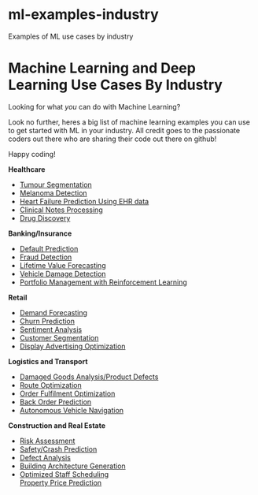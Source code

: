 # ml-examples-industry
Examples of ML use cases by industry

<h1>Machine Learning and Deep Learning Use Cases By Industry</h1>
Looking for what <i>you</i> can do with Machine Learning?

Look no further, heres a big list of machine learning examples you can use to get started with ML in your industry. All credit goes to the passionate coders out there who are sharing their code out there on github!

Happy coding!

<b>Healthcare</b>
<ul>
<li><a href="https://github.com/Issam28/Brain-tumor-segmentation">Tumour Segmentation</a></li>
<li><a href="https://github.com/monkeydunkey/melanomaDetection">Melanoma Detection</a></li>
<li><a href="https://github.com/shenyichen105/Deep-Learning-for-Computational-Phenotyping">Heart Failure Prediction Using EHR data</a></li>
<li><a href="https://github.com/Cesaros/DeepLearning_ClinicalNotes">Clinical Notes Processing</a></li>
<li><a href="https://github.com/deepchem/deepchem">Drug Discovery</a></li>
</ul>

<b>Banking/Insurance</b>
<ul>
<li><a href="https://github.com/harishpuvvada/LoanDefault-Prediction">Default Prediction</a></li>
<li><a href="https://github.com/georgymh/ml-fraud-detection">Fraud Detection</a></li>
<li><a href="https://github.com/CamDavidsonPilon/lifetimes">Lifetime Value Forecasting</a></li>
<li><a href="https://github.com/Souldiv/car-damage-assessment-pytorch">Vehicle Damage Detection</a></li>
<li><a href="https://github.com/liangzp/Reinforcement-learning-in-portfolio-management-">Portfolio Management with Reinforcement Learning</a></li>
</ul>

<b>Retail</b>
<ul>
<li><a href="https://github.com/datageekette/rossmann_TSA_forecasts">Demand Forecasting</a></li>
<li><a href="https://github.com/Dpananos/Retail-Churn">Churn Prediction</a></li>
<li><a href="https://github.com/adeshpande3/LSTM-Sentiment-Analysis">Sentiment Analysis</a></li>
<li><a href="https://github.com/jalajthanaki/Customer_segmentation">Customer Segmentation</a></li>
<li><a href="https://github.com/rk2900/bidding-machine">Display Advertising Optimization</a></li>
</ul>

<b>Logistics and Transport</b>
<ul>
<li><a href="https://github.com/ravijp/Transfer-Learning-Crack-Detection">Damaged Goods Analysis/Product Defects</a></li>
<li><a href="https://github.com/vlazovskiy/route-optimizer-machine-learning">Route Optimization</a></li>
<li><a href="https://github.com/Bramcals/Order-Batching-Problem-a-deep-Reinforcement-Learning-approach">Order Fulfilment Optimization</a></li>
<li><a href="https://github.com/rodrigosantis1/backorder_prediction">Back Order Prediction</a></li>
<li><a href="https://github.com/kaihuchen/DRL-AutonomousVehicles">Autonomous Vehicle Navigation</a></li>
</ul>

<b>Construction and Real Estate</b>
<ul>
<li><a href="https://github.com/WangQiqing/UPIoT-construction-risk"> Risk Assessment</a></li>
<li><a href="https://github.com/lianghu83/Waze-crash-prediction-deep-learning">Safety/Crash Prediction</a></li>
<li><a href="https://github.com/USCCACS/ML-defect-analysis">Defect Analysis</a></li>
<li><a href="https://github.com/carolineh101/deep-learning-architecture">Building Architecture Generation</a></li>
<li><a href="https://github.com/timbrgr/complex-scheduling-optimization-case-studies">Optimized Staff Scheduling</a></li>
<a href="https://github.com/Shreyas3108/house-price-prediction">Property Price Prediction</a>
</ul>
